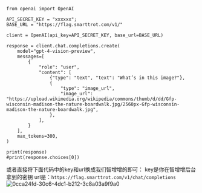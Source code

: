 ```
from openai import OpenAI

API_SECRET_KEY = "xxxxxx";
BASE_URL = "https://flag.smarttrot.com/v1/"

client = OpenAI(api_key=API_SECRET_KEY, base_url=BASE_URL)

response = client.chat.completions.create(
    model="gpt-4-vision-preview",
    messages=[
        {
            "role": "user",
            "content": [
                {"type": "text", "text": "What’s in this image?"},
                {
                    "type": "image_url",
                    "image_url": "https://upload.wikimedia.org/wikipedia/commons/thumb/d/dd/Gfp-wisconsin-madison-the-nature-boardwalk.jpg/2560px-Gfp-wisconsin-madison-the-nature-boardwalk.jpg",
                },
            ],
        }
    ],
    max_tokens=300,
)

print(response)
#print(response.choices[0])
```
或者直接将下面代码中的key和url换成我们智增增的即可：
key是你在智增增后台拿到的密钥
url是：`https://flag.smarttrot.com/v1/chat/completions`
![0cca24fd-30c6-4dc1-b212-3c8a03a9f9a0](https://github.com/xing61/xiaoyi-robot/assets/38256442/9f20101d-cdf3-438e-ab3f-bc2d20e8766c)

